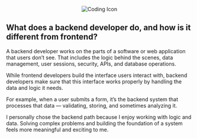 <p align="center">
  <img src="https://img.icons8.com/external-flaticons-lineal-color-flat-icons/64/000000/external-coding-web-development-flaticons-lineal-color-flat-icons.png" alt="Coding Icon" />
</p>

## What does a backend developer do, and how is it different from frontend?
A backend developer works on the parts of a software or web application that users don’t see. That includes the logic behind the scenes, data management, user sessions, security, APIs, and database operations.

While frontend developers build the interface users interact with, backend developers make sure that this interface works properly by handling the data and logic it needs.

For example, when a user submits a form, it’s the backend system that processes that data — validating, storing, and sometimes analyzing it.

I personally chose the backend path because I enjoy working with logic and data. Solving complex problems and building the foundation of a system feels more meaningful and exciting to me.